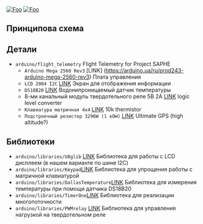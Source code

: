 [![Foo](https://img.shields.io/badge/README-ENGLISH-blueviolet.svg?style=flat-square)](https://github-com.translate.goog/MaximTelyatnick/HouseHeating?_x_tr_sl=ru&_x_tr_tl=en) 
[![Foo](https://img.shields.io/badge/README-UKRAINE-blueyellow.svg?style=flat-square)](https://github-com.translate.goog/MaximTelyatnick/HouseHeating?_x_tr_sl=ru&_x_tr_tl=uk) 


Принципова схема
--------
Детали
--------
* `arduino/flight_telemetry` Flight Telemetry for Project SAPHE
  * `Arduino Mega 2560 Rev3` [LINK] (https://arduino.ua/ru/prod243-arduino-mega-2560-rev3) Плата управления
  * `LCD 2004 I2C` [LINK](https://arduino.ua/ru/prod1932-lcd-2004-i2c-simvolnii-displei-20x4-jeltii) Экран для отображения информации
  * `DS18B20` [LINK]([http://www.adafruit.com/products/243](https://arduino.ua/ru/prod414-temperatyrnii-datchik-vodonepronicaemii-ds18b20)) Водонипроницаемый датчик температуры
  * 8-ми канальный модуль твердотельного реле 5В 2А [LINK]([https://www.adafruit.com/products/757](https://arduino.ua/ru/prod1415-8-mi-kanalnii-modyl-tverdotelnogo-rele-5v-2a-low-level)) logic level converter
  * `Клавиатура матричная 4х4` [LINK](https://arduino.ua/ru/prod316-klaviatyra-matrichnaya-4h4) 10k thermistor
  * `Подстроечный резистор 3296W (1 кОм)` [LINK](https://arduino.ua/ru/prod5553-podstroechnii-rezistor-3296w-1-kom-1sht) Ultimate GPS (high altitude?)


Библиотеки
---------
* `arduino/libraries/U8glib` [LINK](https://www.arduino.cc/reference/en/libraries/u8glib/) Библиотека для работы с LCD дисплеем (в нашем варианте по шине I2C)
* `arduino/libraries/Keypad`[LINK](https://playground.arduino.cc/Code/Keypad/) Библиотека для упрощения работы с матричной клавиатурой
* `arduino/libraries/DallasTemperature`[LINK](https://playground.arduino.cc/Code/Timer1/) Библиотека для измерения температуры при помощи датчика DS18B20 
* `arduino/libraries/TimerOne`[LINK](https://playground.arduino.cc/Code/Timer1/) Библиотека для реализации многопоточности
* `arduino/libraries/PWMrelay` [LINK](https://github.com/GyverLibs/PWMrelay) Библиотека для управления нагрузкой на твердотельном реле 
